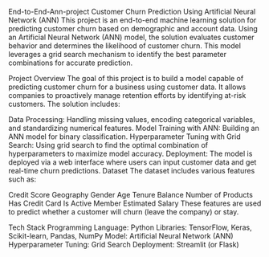 End-to-End-Ann-project
Customer Churn Prediction Using Artificial Neural Network (ANN) This project is an end-to-end machine learning solution for predicting customer churn based on demographic and account data. Using an Artificial Neural Network (ANN) model, the solution evaluates customer behavior and determines the likelihood of customer churn. This model leverages a grid search mechanism to identify the best parameter combinations for accurate prediction.

Project Overview The goal of this project is to build a model capable of predicting customer churn for a business using customer data. It allows companies to proactively manage retention efforts by identifying at-risk customers. The solution includes:

Data Processing: Handling missing values, encoding categorical variables, and standardizing numerical features. Model Training with ANN: Building an ANN model for binary classification. Hyperparameter Tuning with Grid Search: Using grid search to find the optimal combination of hyperparameters to maximize model accuracy. Deployment: The model is deployed via a web interface where users can input customer data and get real-time churn predictions. Dataset The dataset includes various features such as:

Credit Score Geography Gender Age Tenure Balance Number of Products Has Credit Card Is Active Member Estimated Salary These features are used to predict whether a customer will churn (leave the company) or stay.

Tech Stack Programming Language: Python Libraries: TensorFlow, Keras, Scikit-learn, Pandas, NumPy Model: Artificial Neural Network (ANN) Hyperparameter Tuning: Grid Search Deployment: Streamlit (or Flask)

